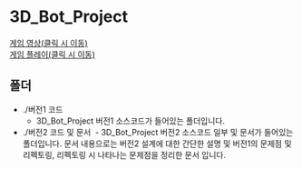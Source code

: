# 3D_Bot_Project

[게임 영상(클릭 시 이동)](https://www.youtube.com/watch?v=R8gkMF1Hnw8)<br>
[게임 플레이(클릭 시 이동)](https://codingpuzzle.org/studying.html?course=elementary)

## 폴더
- ./버전1 코드
  - 3D_Bot_Project 버전1 소스코드가 들어있는 폴더입니다.
- ./버전2 코드 및 문서
  - 3D_Bot_Project 버전2 소스코드 일부 및 문서가 들어있는 폴더입니다. 문서 내용으로는 버전2 설계에 대한 간단한 설명 및 버전1의 문제점 및 리펙토링, 리펙토링 시 나타나는 문제점을 정리한 문서 입니다.
